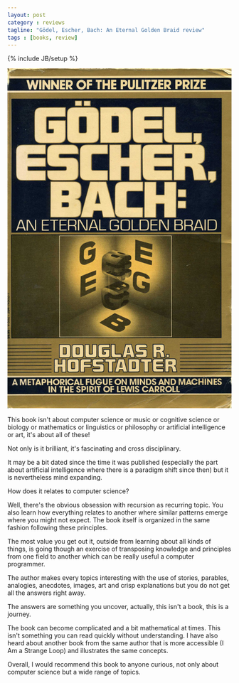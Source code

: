 ```yaml
---
layout: post
category : reviews
tagline: "Gödel, Escher, Bach: An Eternal Golden Braid review"
tags : [books, review]
---
```

{% include JB/setup %}

![Gödel, Escher, Bach: An Eternal Golden Braid](/assets/img/reviews/geb.jpg)

This book isn't about computer science or music or cognitive science or biology or mathematics or linguistics or
philosophy or artificial intelligence or art, it's about all of these!

Not only is it brilliant, it's fascinating and cross disciplinary.

It may be a bit dated since the time it was published (especially the part about artificial intelligence where there is
a paradigm shift since then) but it is nevertheless mind expanding.

How does it relates to computer science?

Well, there's the obvious obsession with recursion as recurring topic.
You also learn how everything relates to another where similar patterns emerge where you might not expect.
The book itself is organized in the same fashion following these principles.

The most value you get out it, outside from learning about all kinds of things, is going though an exercise of
transposing knowledge and principles from one field to another which can be really useful a computer programmer.

The author makes every topics interesting with the use of stories, parables, analogies, anecdotes, images, art and crisp
explanations but you do not get all the answers right away.

The answers are something you uncover, actually, this isn't a book, this is a journey.

The book can become complicated and a bit mathematical at times. This isn't something you can read quickly without
understanding. I have also heard about another book from the same author that is more accessible (I Am a Strange Loop)
and illustrates the same concepts.

Overall, I would recommend this book to anyone curious, not only about computer science but a wide range of topics.

